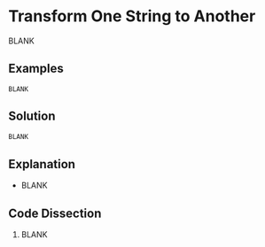 # Transform One String to Another
BLANK

## Examples
```
BLANK
```

## Solution
```python
BLANK
```

## Explanation
* BLANK

## Code Dissection
1. BLANK